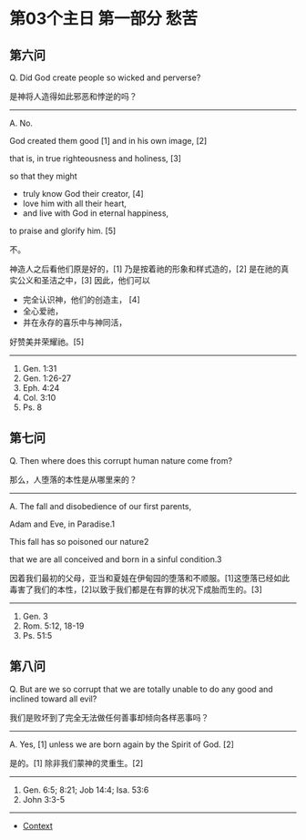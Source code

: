 # 第03个主日 第一部分 愁苦

## 第六问

Q. Did God create people
so wicked and perverse?

是神将人造得如此邪恶和悖逆的吗？

---

A. No.

God created them good [1] and in his own image, [2]

that is, in true righteousness and holiness, [3]

so that they might

* truly know God their creator, [4]
* love him with all their heart,
* and live with God in eternal happiness,

to praise and glorify him. [5]

不。

神造人之后看他们原是好的，[1]
乃是按着祂的形象和样式造的，[2]
是在祂的真实公义和圣洁之中，[3]
因此，他们可以

* 完全认识神，他们的创造主， [4]
* 全心爱祂，
* 并在永存的喜乐中与神同活，

好赞美并荣耀祂。[5]

---

1. Gen. 1:31
2. Gen. 1:26-27
3. Eph. 4:24
4. Col. 3:10
5. Ps. 8

## 第七问

Q. Then where does this corrupt human nature come from?

那么，人堕落的本性是从哪里来的？

---

A. The fall and disobedience of our first parents,

Adam and Eve, in Paradise.1

This fall has so poisoned our nature2

that we are all conceived and born in a sinful condition.3

因着我们最初的父母，亚当和夏娃在伊甸园的堕落和不顺服。[1]这堕落已经如此毒害了我们的本性，[2]以致于我们都是在有罪的状况下成胎而生的。[3]

---

1. Gen. 3
2. Rom. 5:12, 18-19
3. Ps. 51:5

## 第八问

Q. But are we so corrupt
that we are totally unable to do any good
and inclined toward all evil?

我们是败坏到了完全无法做任何善事却倾向各样恶事吗？

---

A. Yes, [1] unless we are born again by the Spirit of God. [2]

是的。[1]
除非我们蒙神的灵重生。[2]

---

1. Gen. 6:5; 8:21; Job 14:4; Isa. 53:6
2. John 3:3-5

----

* [Context](./welcome)